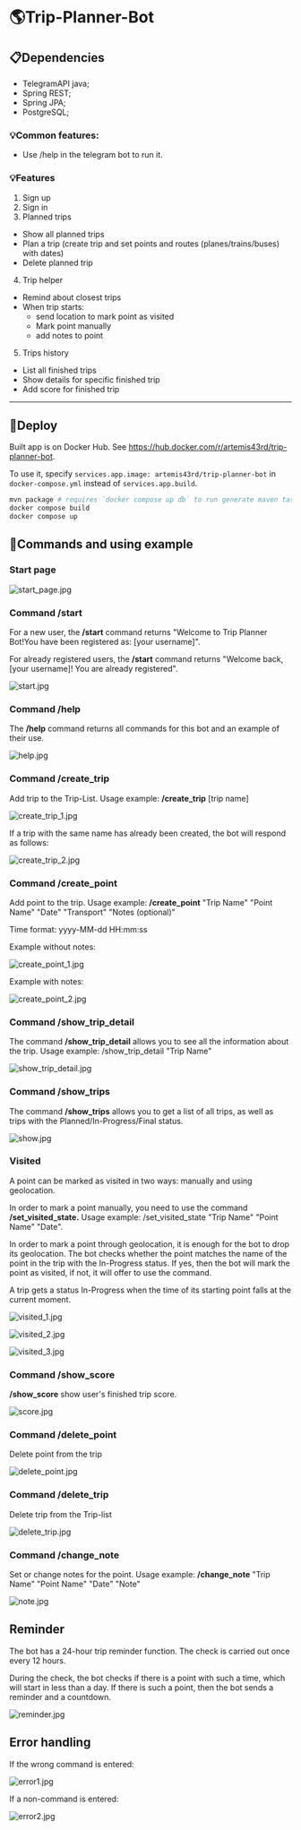 # 🌎Trip-Planner-Bot

## 📋Dependencies
 - TelegramAPI java;
 - Spring REST;
 - Spring JPA;
 - PostgreSQL;

### 💡Common features:
 - Use /help in the telegram bot to run it.

### 💡Features
1. Sign up
2. Sign in
3. Planned trips
  - Show all planned trips
  - Plan a trip (create trip and set points and routes (planes/trains/buses) with dates)
  - Delete planned trip
4. Trip helper
  - Remind about closest trips
  - When trip starts:
    - send location to mark point as visited
    - Mark point manually
    - add notes to point
5. Trips history
  - List all finished trips
  - Show details for specific finished trip
  - Add score for finished trip

---

## 🚀Deploy

Built app is on Docker Hub. See <https://hub.docker.com/r/artemis43rd/trip-planner-bot>.

To use it, specify `services.app.image: artemis43rd/trip-planner-bot` in `docker-compose.yml` instead of `services.app.build`.

```sh
mvn package # requires `docker compose up db` to run generate maven task.
docker compose build
docker compose up
```

## 🎯Commands and using example

### Start page
![start_page.jpg](img/start_page.jpg)

### Command /start

For a new user, the **/start** command returns "Welcome to Trip Planner Bot!You have been registered as: [your username]".

For already registered users, the **/start** command returns "Welcome back, [your username]! You are already registered".

![start.jpg](img/start.jpg)

### Command /help

The **/help** command returns all commands for this bot and an example of their use.

![help.jpg](img/help.jpg)

### Command /create_trip

Add trip to the Trip-List. Usage example: **/create_trip** [trip name]

![create_trip_1.jpg](img/create_trip_1.jpg)

If a trip with the same name has already been created, the bot will respond as follows:

![create_trip_2.jpg](img/create_trip_2.jpg)

### Command /create_point

Add point to the trip. Usage example: **/create_point** "Trip Name" "Point Name" "Date" "Transport" "Notes (optional)"

Time format: yyyy-MM-dd HH:mm:ss

Example without notes:

![create_point_1.jpg](img/create_point_1.jpg)

Example with notes:

![create_point_2.jpg](img/create_point_2.jpg)

### Command /show_trip_detail

The command **/show_trip_detail** allows you to see all the information about the trip. Usage example: /show_trip_detail "Trip Name"

![show_trip_detail.jpg](img/show_trip_detail.jpg)

### Command /show_trips

The command **/show_trips** allows you to get a list of all trips, as well as trips with the Planned/In-Progress/Final status.

![show.jpg](img/show.jpg)

### Visited

A point can be marked as visited in two ways: manually and using geolocation.

In order to mark a point manually, you need to use the command **/set_visited_state.** Usage example: /set_visited_state "Trip Name" "Point Name" "Date".

In order to mark a point through geolocation, it is enough for the bot to drop its geolocation. The bot checks whether the point matches the name of the point in the trip with the In-Progress status.  If yes, then the bot will mark the point as visited, if not, it will offer to use the command.

A trip gets a status In-Progress when the time of its starting point falls at the current moment.

![visited_1.jpg](img/visited_1.jpg)

![visited_2.jpg](img/visited_2.jpg)

![visited_3.jpg](img/visited_3.jpg)

### Command /show_score

**/show_score** show user's finished trip score. 

![score.jpg](img/score.jpg)

### Command /delete_point

Delete point from the trip

![delete_point.jpg](img/delete_point.jpg)

### Command /delete_trip

Delete trip from the Trip-list

![delete_trip.jpg](img/delete_trip.jpg)

### Command /change_note

Set or change notes for the point. Usage example: **/change_note** "Trip Name" "Point Name" "Date" "Note"

![note.jpg](img/note.jpg)

## Reminder

The bot has a 24-hour trip reminder function. The check is carried out once every 12 hours. 

During the check, the bot checks if there is a point with such a time, which will start in less than a day. If there is such a point, then the bot sends a reminder and a countdown.

![reminder.jpg](img/reminder.jpg)

## Error handling

If the wrong command is entered:

![error1.jpg](img/error1.jpg)

If a non-command is entered:

![error2.jpg](img/error2.jpg)
